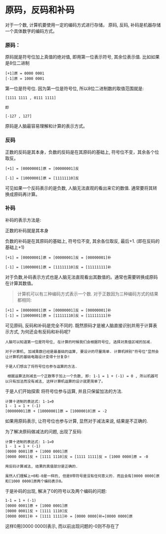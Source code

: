 # 原码，反码和补码

对于一个数, 计算机要使用一定的编码方式进行存储， 原码, 反码, 补码是机器存储一个具体数字的编码方式。

### 原码：

原码就是符号位加上真值的绝对值, 即用第一位表示符号, 其余位表示值. 比如如果是8位二进制

```
[+1]原 = 0000 0001
[-1]原 = 1000 0001
```

第一位是符号位. 因为第一位是符号位, 所以8位二进制数的取值范围就是:

```
[1111 1111 , 0111 1111]

即

[-127 , 127]
```

原码是人脑最容易理解和计算的表示方式。

### 反码

正数的反码是其本身，负数的反码是在其原码的基础上, 符号位不变，其余各个位取反。

```
[+1] = [00000001]原 = [00000001]反

[-1] = [10000001]原 = [11111110]反
```

可见如果一个反码表示的是负数, 人脑无法直观的看出来它的数值. 通常要将其转换成原码再计算。

### 补码

补码的表示方法是:

正数的补码就是其本身

负数的补码是在其原码的基础上, 符号位不变, 其余各位取反, 最后+1. (即在反码的基础上+1)

```
[+1] = [00000001]原 = [00000001]反 = [00000001]补

[-1] = [10000001]原 = [11111110]反 = [11111111]补
```

对于负数,补码表示方式也是人脑无法直观看出其数值的。通常也需要转换成原码在计算其数值。

> 计算机可以有三种编码方式表示一个数. 对于正数因为三种编码方式的结果都相同:

```
[+1] = [00000001]原 = [00000001]反 = [00000001]补
[-1] = [10000001]原 = [11111110]反 = [11111111]补
```

可见原码, 反码和补码是完全不同的. 既然原码才是被人脑直接识别并用于计算表示方式, 为何还会有反码和补码呢?
```
人脑可以知道第一位是符号位, 在计算的时候我们会根据符号位, 选择对真值区域的加减.

对于计算机, 加减乘数已经是最基础的运算, 要设计的尽量简单. 计算机辨别"符号位"显然会让计算机的基础电路设计变得十分复杂!

于是人们想出了将符号位也参与运算的方法. 

 根据运算法则减去一个正数等于加上一个负数, 即: 1-1 = 1 + (-1) = 0 , 所以机器可以只有加法而没有减法, 这样计算机运算的设计就更简单了。
```

于是人们开始探索 将符号位参与运算, 并且只保留加法的方法. 
```
计算十进制的表达式: 1-1=0
1 - 1 = 1 + (-1) 
[00000001]原 + [10000001]原 = [10000010]原 = -2
```
如果用原码表示, 让符号位也参与计算, 显然对于减法来说, 结果是不正确的.

为了解决原码做减法的问题, 出现了反码:

```
计算十进制的表达式: 1-1=0
1 - 1 = 1 + (-1)
[0000 0001]原 + [1000 0001]原
[0000 0001]反 + [1111 1110]反 = [1111 1111]反 = [1000 0000]原 = -0

用反码计算减法, 结果的真值部分是正确的.

虽然人们理解上+0和-0是一样的, 但是0带符号是没有任何意义的. 而且会有[0000 0000]原和[1000 0000]原两个编码表示0。
```

于是补码的出现, 解决了0的符号以及两个编码的问题:

```
1-1 = 1 + (-1)
[0000 0001]原 + [1000 0001]原
[0000 0001]反 + [1111 1110]反 
[0000 0001]补 + [1111 1111]补 = [0000 0000]补=[0000 0000]原
```

这样0用[0000 0000]表示, 而以前出现问题的-0则不存在了